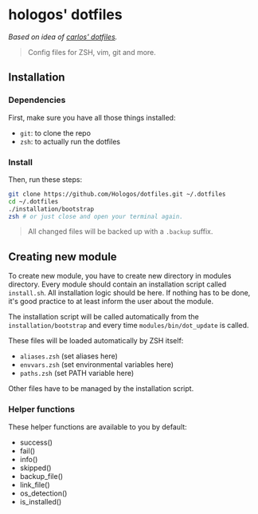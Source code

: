# hologos' dotfiles

*Based on idea of [carlos' dotfiles](https://github.com/caarlos0/dotfiles).*

> Config files for ZSH, vim, git and more.

## Installation

### Dependencies

First, make sure you have all those things installed:

- `git`: to clone the repo
- `zsh`: to actually run the dotfiles

### Install

Then, run these steps:

```bash
git clone https://github.com/Hologos/dotfiles.git ~/.dotfiles
cd ~/.dotfiles
./installation/bootstrap
zsh # or just close and open your terminal again.
```

> All changed files will be backed up with a `.backup` suffix.

## Creating new module

To create new module, you have to create new directory in modules directory. Every module should contain an installation script called `install.sh`. All installation logic should be here. If nothing has to be done, it's good practice to at least inform the user about the module.

The installation script will be called automatically from the `installation/bootstrap` and every time `modules/bin/dot_update` is called.

These files will be loaded automatically by ZSH itself:

- `aliases.zsh` (set aliases here)
- `envvars.zsh` (set environmental variables here)
- `paths.zsh` (set PATH variable here)

Other files have to be managed by the installation script.

### Helper functions

These helper functions are available to you by default:

- success()
- fail()
- info()
- skipped()
- backup_file()
- link_file()
- os_detection()
- is_installed()
